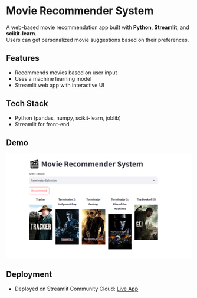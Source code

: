 # Movie Recommender System

A web-based movie recommendation app built with **Python**, **Streamlit**, and **scikit-learn**.  
Users can get personalized movie suggestions based on their preferences.

## Features
- Recommends movies based on user input
- Uses a machine learning model
- Streamlit web app with interactive UI

## Tech Stack
- Python (pandas, numpy, scikit-learn, joblib)
- Streamlit for front-end

## Demo
![Movie Recommender Screenshot](movie_recommendation.png)

## Deployment
- Deployed on Streamlit Community Cloud: [Live App](https://movierecommendersystem-sjfr8eagbempt58thkut5y.streamlit.app/)

